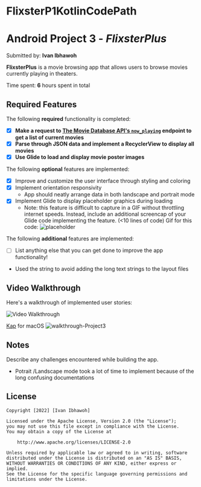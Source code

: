 # FlixsterP1KotlinCodePath
# Android Project 3 - *FlixsterPlus*

Submitted by: **Ivan Ibhawoh**

**FlixsterPlus** is a movie browsing app that allows users to browse movies currently playing in theaters.

Time spent: **6** hours spent in total

## Required Features

The following **required** functionality is completed:

- [x] **Make a request to [The Movie Database API's `now_playing`](https://developers.themoviedb.org/3/movies/get-now-playing) endpoint to get a list of current movies**
- [x] **Parse through JSON data and implement a RecyclerView to display all movies**
- [x] **Use Glide to load and display movie poster images**

The following **optional** features are implemented:

- [x] Improve and customize the user interface through styling and coloring
- [x] Implement orientation responsivity
  - App should neatly arrange data in both landscape and portrait mode
- [x] Implement Glide to display placeholder graphics during loading
  - Note: this feature is difficult to capture in a GIF without throttling internet speeds.  Instead, include an additional screencap of your Glide code implementing the feature.  (<10 lines of code)
  Gif for this code: 
  ![placeholder](https://user-images.githubusercontent.com/64405568/190891195-d5131ab4-3a18-40df-94d5-f9b003a8a19f.gif)

  

The following **additional** features are implemented:

- [ ] List anything else that you can get done to improve the app functionality!
 - Used the string to avoid adding the long text strings to the layout files

## Video Walkthrough

Here's a walkthrough of implemented user stories:

<img src='http://i.imgur.com/link/to/your/gif/file.gif' title='Video Walkthrough' width='' alt='Video Walkthrough' />

[Kap](https://getkap.co/) for macOS
![walkthrough-Project3](https://user-images.githubusercontent.com/64405568/190891035-63c939ce-0745-4788-a641-7c798c0ebe26.gif)

## Notes

Describe any challenges encountered while building the app.
- Potrait /Landscape mode took a lot of time to implement because of the long confusing documentations

## License

    Copyright [2022] [Ivan Ibhawoh]

    Licensed under the Apache License, Version 2.0 (the "License");
    you may not use this file except in compliance with the License.
    You may obtain a copy of the License at

        http://www.apache.org/licenses/LICENSE-2.0

    Unless required by applicable law or agreed to in writing, software
    distributed under the License is distributed on an "AS IS" BASIS,
    WITHOUT WARRANTIES OR CONDITIONS OF ANY KIND, either express or implied.
    See the License for the specific language governing permissions and
    limitations under the License.
